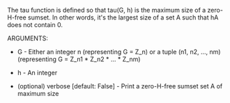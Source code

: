The tau function is defined so that tau(G, h) is the maximum size of a zero-H-free sumset. In other words, it's the largest size of a set A such that hA does not contain 0.

ARGUMENTS:

* G - Either an integer n (representing G = Z_n) or a tuple (n1, n2, ..., nm) (representing G = Z_n1 * Z_n2 * ... * Z_nm)

* h - An integer

* (optional) verbose [default: False] - Print a zero-H-free sumset set A of maximum size
